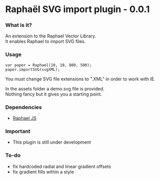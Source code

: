 # Raphaël SVG import plugin - 0.0.1

### What is it?
An extension to the Raphael Vector Library.<br/>
It enables Raphael to import SVG files.

### Usage

    var paper = Raphael(10, 10, 800, 500);
    paper.importSVG(svgXML);

You must change SVG file extensions to ".XML" in order to work with IE.

In the assets folder a demo.svg file is provided.<br/>
Nothing fancy but it gives you a starting point.

### Dependencies
- [Raphael JS](http://raphaeljs.com/)

### Important
- This plugin is still under development


### To-do
- fix hardcoded radial and linear gradient offsets
- fix gradient fills within a style